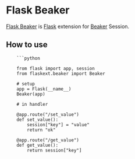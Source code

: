 # Flask Beaker

[Flask Beaker] is [Flask] extension for [Beaker] Session.

## How to use
        
		```python
		
		from flask import app, session
		from flaskext.beaker import Beaker
		
		# setup
		app = Flask(__name__)
		Beaker(app)
		
		# in handler
		
		@app.route("/set_value")
		def set_value():
		    session["key"] = "value"
		    return "ok"
		
		@app.route("/get_value")
		def get_value():
		    return session["key"]

[Flask Beaker]: http://github.com/spoqa/flask-beaker
[Flask]: http://flask.pocoo.org/docs/
[Beaker]: http://pypi.python.org/pypi/Beaker
